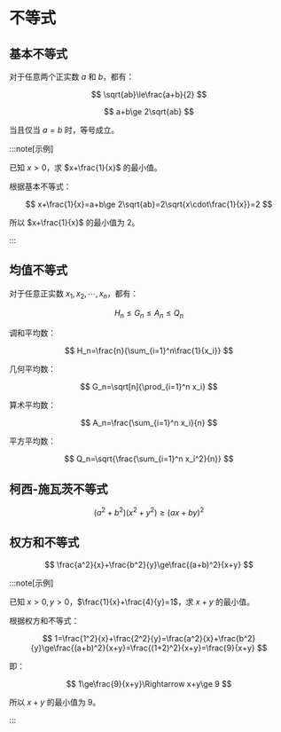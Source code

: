 # 不等式

## 基本不等式

对于任意两个正实数 $a$ 和 $b$，都有：

$$
\sqrt{ab}\le\frac{a+b}{2}
$$

$$
a+b\ge 2\sqrt{ab}
$$

当且仅当 $a=b$ 时，等号成立。

:::note[示例]

已知 $x>0$，求 $x+\frac{1}{x}$ 的最小值。

根据基本不等式：

$$
x+\frac{1}{x}=a+b\ge 2\sqrt{ab}=2\sqrt{x\cdot\frac{1}{x}}=2
$$

所以 $x+\frac{1}{x}$ 的最小值为 $2$。

:::

## 均值不等式

对于任意正实数 $x_1,x_2,\cdots,x_n$，都有：

$$
H_n\le G_n\le A_n\le Q_n
$$

调和平均数：

$$
H_n=\frac{n}{\sum_{i=1}^n\frac{1}{x_i}}
$$

几何平均数：

$$
G_n=\sqrt[n]{\prod_{i=1}^n x_i}
$$

算术平均数：

$$
A_n=\frac{\sum_{i=1}^n x_i}{n}
$$

平方平均数：

$$
Q_n=\sqrt{\frac{\sum_{i=1}^n x_i^2}{n}}
$$

## 柯西-施瓦茨不等式

$$
(a^2+b^2)(x^2+y^2)\ge(ax+by)^2
$$

## 权方和不等式

$$
\frac{a^2}{x}+\frac{b^2}{y}\ge\frac{(a+b)^2}{x+y}
$$

:::note[示例]

已知 $x>0,y>0$，$\frac{1}{x}+\frac{4}{y}=1$，求 $x+y$ 的最小值。

根据权方和不等式：

$$
1=\frac{1^2}{x}+\frac{2^2}{y}=\frac{a^2}{x}+\frac{b^2}{y}\ge\frac{(a+b)^2}{x+y}=\frac{(1+2)^2}{x+y}=\frac{9}{x+y}
$$

即：

$$
1\ge\frac{9}{x+y}\Rightarrow x+y\ge 9
$$

所以 $x+y$ 的最小值为 $9$。

:::
